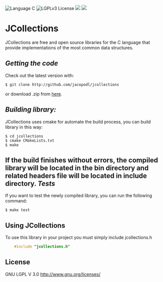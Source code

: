 ![Language C](https://img.shields.io/badge/Language-C-orange.svg)
![LGPLv3 License](https://img.shields.io/badge/license-LGPL3-blue.svg)
![](https://img.shields.io/badge/version-2.0.1-green.svg)
![](https://travis-ci.org/jacopodl/JCollections.svg?branch=master)

JCollections
============
JCollections are free and open source libraries for the C language that provide implementations of the most common data structures.

*Getting the code*
------------------
Check out the latest version with:
    
    $ git clone http://github.com/jacopodl/jcollections
or download .zip from [here](https://github.com/jacopodl/JCollections/archive/master.zip).

*Building library:*
-------------------
JCollections uses cmake for automate the build process, you can build library in this way:

    $ cd jcollections
    $ cmake CMakeLists.txt
    $ make
If the build finishes without errors, the compiled library will be located in the bin directory and related headers file will be located in include directory.
*Tests*
-------
If you want to test the newly compiled library, you can run the following command:

    $ make test
    
Using JCollections
------------------
To use this library in your project you must simply include jcollections.h
```c
    #include "jcollections.h"
```

License
-------
GNU LGPL V 3.0 http://www.gnu.org/licenses/

